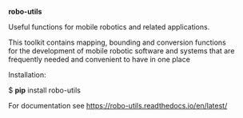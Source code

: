 **robo-utils** 


Useful functions for mobile robotics 
and related applications.

This toolkit contains mapping, bounding and conversion functions\
for the development of mobile robotic software and systems that are\
frequently needed and convenient to have in one place



Installation:

$ **pip** install robo-utils


For documentation see https://robo-utils.readthedocs.io/en/latest/







